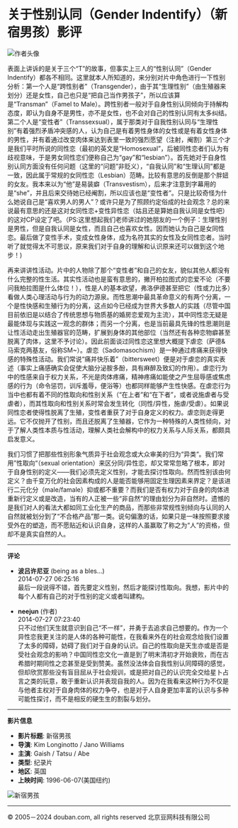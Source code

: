 # 关于性别认同（Gender Indentify）（新宿男孩）影评

![作者头像](https://img1.doubanio.com/icon/u64281710-19.jpg)

表面上讲诉的是关于三个“T”的故事，但事实上三人的“性别认同”（Gender Indentify）都各不相同。这里就本人所知道的，来分别对片中角色进行一下性别分析：第一个人是“跨性别者”（Transgender），由于其“生理性别”（由生殖器来划分）还是女性，自己也只是“把自己当作男孩子”，所以应该算是“Transman”（Famel to Male）。跨性别者一般对于自身性别认同倾向于持解构态度，即认为自身不是男性，亦不是女性，也不会对自己的性别认同有太多纠结。第二个人是“变性者”（Transsexsual），属于那类对于自我性别认同与“生理性别”有着强烈矛盾冲突感的人，认为自己是有着男性身体的女性或是有着女性身体的男性，并有着通过改变肉体来达到表里一致的强烈愿望（注射，阉割）第三个才是我们平时所说的同性恋（最初的英文是“Homosexual”，后被同性恋者们认为有歧视意味，于是男女同性恋们便称自己为“gay”和“lesbian”）。首先她对于自身性别认同方面没有任何问题（这里的“问题”非贬义），“自我认同”和“生理认同”都是一致，因此属于常规的女同性恋（Lesbian）范畴。比较有意思的反倒是那个胖妞的女友。我本来以为“他”是易装癖（Transvestism），后来才注意到字幕用的是“she”，并且后来交待她已经阉割，所以应该也是“变性者”。只是比较奇怪为什么她说自己是“喜欢男人的男人”？或许只是为了照顾约定俗成的社会观念？总的来说最有意思的还是这对女同性恋+变性异性恋（姑且还是算她自我认同是女性吧）的这对CP设定了吧。（PS:这里想起我们老师讲过的她朋友的一个例子：生理性别是男性，但是自我认同是女性，而且自己也喜欢女性。因而她认为自己是女同性恋。最后做了变性手术，变成女性身体，成为名符其实的女性及女同性恋者。当时听了就觉得太不可思议，原来我们对于自身的理解和认识原来还可以做到这个地步！)

再来讲讲性活动。片中的人物除了那个“变性者”和自己的女友，貌似其他人都没有什么完整的性生活。其实性活动也是蛮有意思的，撇开柏拉图式的恋爱不论（不要问我柏拉图是什么体位！），性是人的基本欲望，弗洛伊德甚至把它（性或力比多）看做人类心理活动与行为的动力源泉。而性思潮中最具革命意义的有两个分离，一个是性快感和生殖行为的分离，这点如今已经成为世界大多数人的实践（尽管中国目前依旧是以结合了传统思想与物质基的婚房恋爱观为主流），其中同性恋无疑是最能体现与实践这一观念的群体；而另一个分离，也是当前最具先锋的性思潮则是让性活动走出生殖器官的范畴，扩展到身体的其他部位（当然还有各种恋物癖甚至脱离了肉体，这里不予讨论）。因此前面谈过同性恋这里想大概提下虐恋（萨德&马索克两基友，俗称SM~）。虐恋（Sadomasochism）是一种通过疼痛来获得快感的特殊性活动。我们常说“痛并快乐着”（bittersweet）便是对于虐恋的真实表述（事实上痛感确实会促使大脑分泌胺多酚，具有麻醉及致幻的作用）。虐恋行为中的性感来自于权力关系，不光是肉体疼痛，精神疼痛如能使之产生屈辱感或焦虑感的行为（命令惩罚，训斥羞辱，便浴等）也都同样能够产生性快感。在虐恋行为当中也都有着不同的性取向和性别关系（“在上者”和“在下者”，或者说施虐者与受虐者），而其性取向和性别关系时常会发生转化（同性/异性，施虐/受虐）。如果说同性恋者使得性脱离了生殖，变性者重获了对于自身定义的权力。虐恋则走得更远。它不仅抛开了性别，而且还脱离了生殖器，它作为一种特殊的人类性倾向，对于了解人类性本质与性活动，理解人类社会解构中的权力关系与人际关系，都颇具启发意义。

我们习惯了把那些性别形象气质异于社会观念或大众审美的归为“异类“。我们常用”性取向“（sexual orientation）来区分同/异性恋，却又常常忽略了根本，即对于自身性别的定义——我们必须先定义性别，才能去探讨性取向。然而性别该由何定义？由千变万化的社会因素构成的人是能否能够用固定生理因素来界定？是该进行二元化分（male/famale）抑或都不重要？而我们是否有权力对于自身的肉体进重新行定义或是改造，当有的人正被一些“非自然”的理由划分为非自然时。遗憾的是我们对人的看法大都如同工业化生产的商品，而那些非常规性别倾向与认同的人自然就被划分到了“不合格产品”那一类。说句偏激的话，如果只是一味按照要求接受外在的塑造，而不愿贴近和认识自身，这样的人虽赢取了称之为“人”的资格，但却不是真实自然的人。

---

**评论**

- **波吕许尼亚** (being as a bles...)  
  2014-07-27 06:25:16  
  最后一段说得不错，首先要定义性别，然后才能探讨性取向。我想，影片中的每个人都有自己的对于性别的定义或者叫建构。

- **neejun** (作者)  
  2014-07-27 07:23:40  
  只不过他们天生就意识到自己“不一样”，并勇于去追求自己想要的。作为一个异性恋我更关注的是人体的各种可能性，在我看来外在的社会观念给我们设置了太多的障碍，妨碍了我们对于自身的认识。自己的性取向是天生亦或是否是受社会观念的影响？中国同性恋文化一直是到了明末清初才开始衰败，而在古希腊时期同性之恋甚至是受到赞美。虽然没法体会自我性别认同障碍的感觉，但却欣赏那些没有盲目屈从于社会规训，或是把对自己的认识完全交给星卜占言之类的玩意，敢于重新认识并表现自我的人。因为在我看来这种行为不仅是与他者主权对于自身肉体的权力争夺，也是对于人自身更加丰富的认识与多种可能性探讨，而不是相反的硬生生的割裂与划分。

---

**影片信息**

- **影片标题**: 新宿男孩
- **导演**: Kim Longinotto / Jano Williams
- **主演**: Gaish / Tatsu / Abe
- **类型**: 纪录片
- **地区**: 英国
- **上映时间**: 1996-06-07(美国纽约)

![新宿男孩](https://img3.doubanio.com/view/photo/s_ratio_poster/public/p2512248767.webp)

---

© 2005－2024 douban.com, all rights reserved 北京豆网科技有限公司
<!-- tcd_original_link https://m.douban.com/movie/review/6763799/ -->
